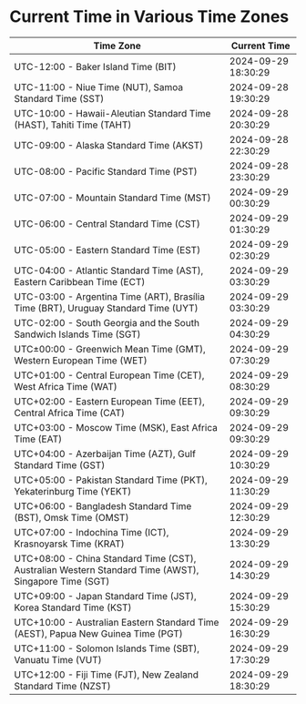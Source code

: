 # Current Time in Various Time Zones

| Time Zone | Current Time |
|-----------|--------------|
| UTC-12:00 - Baker Island Time (BIT) | 2024-09-29 18:30:29 |
| UTC-11:00 - Niue Time (NUT), Samoa Standard Time (SST) | 2024-09-28 19:30:29 |
| UTC-10:00 - Hawaii-Aleutian Standard Time (HAST), Tahiti Time (TAHT) | 2024-09-28 20:30:29 |
| UTC-09:00 - Alaska Standard Time (AKST) | 2024-09-28 22:30:29 |
| UTC-08:00 - Pacific Standard Time (PST) | 2024-09-28 23:30:29 |
| UTC-07:00 - Mountain Standard Time (MST) | 2024-09-29 00:30:29 |
| UTC-06:00 - Central Standard Time (CST) | 2024-09-29 01:30:29 |
| UTC-05:00 - Eastern Standard Time (EST) | 2024-09-29 02:30:29 |
| UTC-04:00 - Atlantic Standard Time (AST), Eastern Caribbean Time (ECT) | 2024-09-29 03:30:29 |
| UTC-03:00 - Argentina Time (ART), Brasília Time (BRT), Uruguay Standard Time (UYT) | 2024-09-29 03:30:29 |
| UTC-02:00 - South Georgia and the South Sandwich Islands Time (SGT) | 2024-09-29 04:30:29 |
| UTC±00:00 - Greenwich Mean Time (GMT), Western European Time (WET) | 2024-09-29 07:30:29 |
| UTC+01:00 - Central European Time (CET), West Africa Time (WAT) | 2024-09-29 08:30:29 |
| UTC+02:00 - Eastern European Time (EET), Central Africa Time (CAT) | 2024-09-29 09:30:29 |
| UTC+03:00 - Moscow Time (MSK), East Africa Time (EAT) | 2024-09-29 09:30:29 |
| UTC+04:00 - Azerbaijan Time (AZT), Gulf Standard Time (GST) | 2024-09-29 10:30:29 |
| UTC+05:00 - Pakistan Standard Time (PKT), Yekaterinburg Time (YEKT) | 2024-09-29 11:30:29 |
| UTC+06:00 - Bangladesh Standard Time (BST), Omsk Time (OMST) | 2024-09-29 12:30:29 |
| UTC+07:00 - Indochina Time (ICT), Krasnoyarsk Time (KRAT) | 2024-09-29 13:30:29 |
| UTC+08:00 - China Standard Time (CST), Australian Western Standard Time (AWST), Singapore Time (SGT) | 2024-09-29 14:30:29 |
| UTC+09:00 - Japan Standard Time (JST), Korea Standard Time (KST) | 2024-09-29 15:30:29 |
| UTC+10:00 - Australian Eastern Standard Time (AEST), Papua New Guinea Time (PGT) | 2024-09-29 16:30:29 |
| UTC+11:00 - Solomon Islands Time (SBT), Vanuatu Time (VUT) | 2024-09-29 17:30:29 |
| UTC+12:00 - Fiji Time (FJT), New Zealand Standard Time (NZST) | 2024-09-29 18:30:29 |
